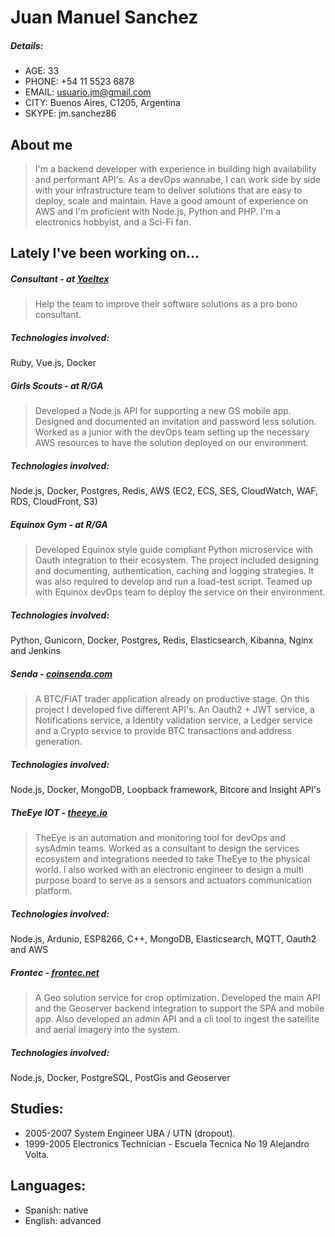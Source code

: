 # Juan Manuel Sanchez

##### Details:
- AGE: 33
- PHONE: +54 11 5523 6878
- EMAIL: usuario.jm@gmail.com
- CITY: Buenos Aires, C1205, Argentina
- SKYPE: jm.sanchez86

## About me
  > I'm a backend developer with experience in building high availability and performant API's.
  As a devOps wannabe, I can work side by side with your infrastructure team to deliver solutions that are easy to deploy, scale and maintain.
  Have a good amount of experience on AWS and I'm proficient with Node.js, Python and PHP.
  I'm a electronics hobbyist, and a Sci-Fi fan.

## Lately I've been working on...

##### Consultant - at [Yaeltex](https://yaeltex.com/)
> Help the team to improve their software solutions as a pro bono consultant.

##### Technologies involved:
Ruby, Vue.js, Docker

##### Girls Scouts - at R/GA
> Developed a Node.js API for supporting a new GS mobile app. Designed and documented an invitation and password less solution. Worked as a junior with the devOps team setting up the necessary AWS resources to have the solution deployed on our environment.

##### Technologies involved:
Node.js, Docker, Postgres, Redis, AWS (EC2, ECS, SES, CloudWatch, WAF, RDS, CloudFront, S3)

##### Equinox Gym - at R/GA
> Developed Equinox style guide compliant Python microservice with Oauth integration to their ecosystem.
The project included designing and documenting, authentication, caching and logging strategies.
It was also required to develop and run a load-test script.
Teamed up with Equinox devOps team to deploy the service on their environment.

##### Technologies involved:
Python, Gunicorn, Docker, Postgres, Redis, Elasticsearch, Kibanna, Nginx and Jenkins

##### Senda - [coinsenda.com](https://coinsenda.com)
> A BTC/FIAT trader application already on productive stage. On this project
I developed five different API's. An Oauth2 + JWT service, a Notifications service,
a Identity validation service, a Ledger service and a Crypto service to provide BTC transactions
and address generation.

##### Technologies involved:
 Node.js, Docker, MongoDB, Loopback framework, Bitcore and Insight API's

##### TheEye IOT - [theeye.io](https://theeye.io/)
> TheEye is an automation and monitoring tool for devOps and sysAdmin teams.
Worked as a consultant to design the services ecosystem and integrations needed to
take TheEye to the physical world. I also worked with an electronic engineer to design
a multi purpose board to serve as a sensors and actuators communication platform.

##### Technologies involved:
  Node.js, Ardunio, ESP8266, C++, MongoDB, Elasticsearch, MQTT, Oauth2 and AWS

##### Frontec - [frontec.net](http://frontec.net/)
> A Geo solution service for crop optimization.
Developed the main API and the Geoserver backend integration to support the SPA and mobile app.
Also developed an admin API and a cli tool to ingest the satellite and aerial imagery into the system.

##### Technologies involved:
  Node.js, Docker, PostgreSQL, PostGis and Geoserver


## Studies:
- 2005-2007 System Engineer UBA / UTN (dropout).
- 1999-2005 Electronics Technician - Escuela Tecnica No 19 Alejandro Volta.

## Languages:
- Spanish: native
- English: advanced
